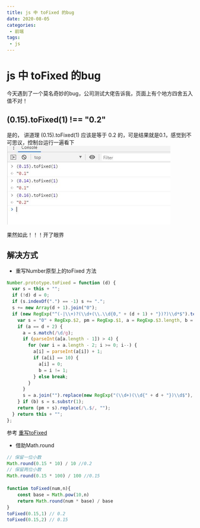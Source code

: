 ```yaml
---
title: js 中 toFixed 的bug
date: 2020-08-05
categories:
 - 前端
tags:
 - js
---
```


# js 中 toFixed 的bug

今天遇到了一个莫名奇妙的bug，公司测试大佬告诉我，页面上有个地方四舍五入值不对！

## (0.15).toFixed(1) !== "0.2"
是的， 讲道理  (0.15).toFixed(1) 应该是等于 0.2 的，可是结果就是0.1，感觉到不可思议，控制台运行一遍看下
![toFixed test](./images/tofixed.jpg)

果然如此！！！开了眼界

## 解决方式

- 重写Number原型上的toFixed 方法

```js
Number.prototype.toFixed = function (d) {
  var s = this + "";
  if (!d) d = 0;
  if (s.indexOf(".") == -1) s += ".";
  s += new Array(d + 1).join("0");
  if (new RegExp("^(-|\\+)?(\\d+(\\.\\d{0," + (d + 1) + "})?)\\d*$").test(s)) {
    var s = "0" + RegExp.$2, pm = RegExp.$1, a = RegExp.$3.length, b = true;
    if (a == d + 2) {
      a = s.match(/\d/g);
      if (parseInt(a[a.length - 1]) > 4) {
        for (var i = a.length - 2; i >= 0; i--) {
          a[i] = parseInt(a[i]) + 1;
          if (a[i] == 10) {
            a[i] = 0;
            b = i != 1;
          } else break;
        }
      }
      s = a.join("").replace(new RegExp("(\\d+)(\\d{" + d + "})\\d$"), "$1.$2");
    } if (b) s = s.substr(1);
    return (pm + s).replace(/\.$/, "");
  } return this + "";
};
```
参考 [重写toFixed](https://blog.csdn.net/nndhyp/article/details/78614480)

- 借助Math.round

```js
// 保留一位小数
Math.round(0.15 * 10) / 10 //0.2
// 保留两位小数
Math.round(0.15 * 100) / 100 //0.15

function toFixed(num,n){
    const base = Math.pow(10,n)
    return Math.round(num * base) / base
}
toFixed(0.15,1) // 0.2
toFixed(0.15,2) // 0.15
```

